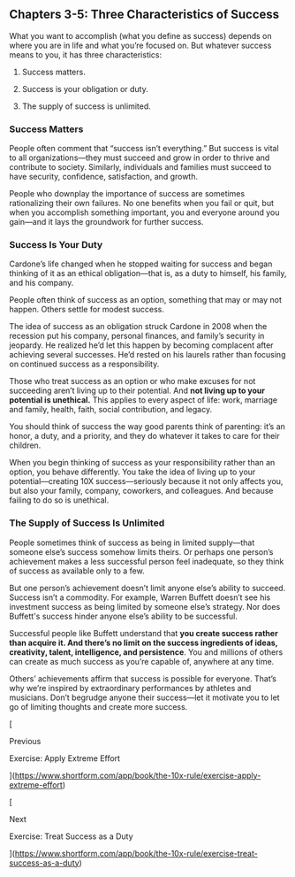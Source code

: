 ## Chapters 3-5: Three Characteristics of Success

What you want to accomplish (what you define as success) depends on where you are in life and what you’re focused on. But whatever success means to you, it has three characteristics:

1) Success matters.

2) Success is your obligation or duty.

3) The supply of success is unlimited.

### Success Matters

People often comment that “success isn’t everything.” But success is vital to all organizations—they must succeed and grow in order to thrive and contribute to society. Similarly, individuals and families must succeed to have security, confidence, satisfaction, and growth.

People who downplay the importance of success are sometimes rationalizing their own failures. No one benefits when you fail or quit, but when you accomplish something important, you and everyone around you gain—and it lays the groundwork for further success.

### Success Is Your Duty

Cardone’s life changed when he stopped waiting for success and began thinking of it as an ethical obligation—that is, as a duty to himself, his family, and his company.

People often think of success as an option, something that may or may not happen. Others settle for modest success.

The idea of success as an obligation struck Cardone in 2008 when the recession put his company, personal finances, and family’s security in jeopardy. He realized he’d let this happen by becoming complacent after achieving several successes. He’d rested on his laurels rather than focusing on continued success as a responsibility.

Those who treat success as an option or who make excuses for not succeeding aren’t living up to their potential. And **not living up to your potential is unethical.** This applies to every aspect of life: work, marriage and family, health, faith, social contribution, and legacy.

You should think of success the way good parents think of parenting: it’s an honor, a duty, and a priority, and they do whatever it takes to care for their children.

When you begin thinking of success as your responsibility rather than an option, you behave differently. You take the idea of living up to your potential—creating 10X success—seriously because it not only affects you, but also your family, company, coworkers, and colleagues. And because failing to do so is unethical.

### The Supply of Success Is Unlimited

People sometimes think of success as being in limited supply—that someone else’s success somehow limits theirs. Or perhaps one person’s achievement makes a less successful person feel inadequate, so they think of success as available only to a few.

But one person’s achievement doesn’t limit anyone else’s ability to succeed. Success isn’t a commodity. For example, Warren Buffett doesn’t see his investment success as being limited by someone else’s strategy. Nor does Buffett's success hinder anyone else’s ability to be successful.

Successful people like Buffett understand that **you create success rather than acquire it. And there’s no limit on the success ingredients of ideas, creativity, talent, intelligence, and persistence**. You and millions of others can create as much success as you’re capable of, anywhere at any time.

Others’ achievements affirm that success is possible for everyone. That’s why we’re inspired by extraordinary performances by athletes and musicians. Don’t begrudge anyone their success—let it motivate you to let go of limiting thoughts and create more success.

[

Previous

Exercise: Apply Extreme Effort

](https://www.shortform.com/app/book/the-10x-rule/exercise-apply-extreme-effort)

[

Next

Exercise: Treat Success as a Duty

](https://www.shortform.com/app/book/the-10x-rule/exercise-treat-success-as-a-duty)